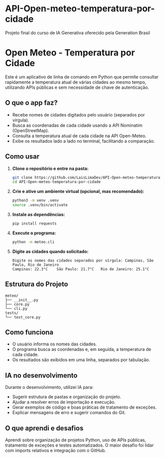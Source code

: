 # API-Open-meteo-temperatura-por-cidade

Projeto final do curso de IA Generativa oferecido pela Generation Brasil 

# Open Meteo - Temperatura por Cidade

Este é um aplicativo de linha de comando em Python que permite consultar rapidamente a temperatura atual de várias cidades ao mesmo tempo, utilizando APIs públicas e sem necessidade de chave de autenticação.

## O que o app faz?

- Recebe nomes de cidades digitados pelo usuário (separados por vírgula).
- Busca as coordenadas de cada cidade usando a API Nominatim (OpenStreetMap).
- Consulta a temperatura atual de cada cidade na API Open-Meteo.
- Exibe os resultados lado a lado no terminal, facilitando a comparação.

## Como usar

1. **Clone o repositório e entre na pasta:**
    ```bash
    git clone https://github.com/LaisLimaDev/API-Open-meteo-temperatura-por-cidade.git
    cd API-Open-meteo-temperatura-por-cidade
    ```

2. **Crie e ative um ambiente virtual (opcional, mas recomendado):**
    ```bash
    python3 -m venv .venv
    source .venv/bin/activate
    ```

3. **Instale as dependências:**
    ```bash
    pip install requests
    ```

4. **Execute o programa:**
    ```bash
    python -m meteo.cli
    ```

5. **Digite as cidades quando solicitado:**
    ```
    Digite os nomes das cidades separados por vírgula: Campinas, São Paulo, Rio de Janeiro
    Campinas: 22.3°C	São Paulo: 21.7°C	Rio de Janeiro: 25.1°C
    ```

## Estrutura do Projeto

```
meteo/
├── __init__.py
├── core.py
└── cli.py
tests/
└── test_core.py
```

## Como funciona

- O usuário informa os nomes das cidades.
- O programa busca as coordenadas e, em seguida, a temperatura de cada cidade.
- Os resultados são exibidos em uma linha, separados por tabulação.

## IA no desenvolvimento

Durante o desenvolvimento, utilizei IA para:
- Sugerir estrutura de pastas e organização do projeto.
- Ajudar a resolver erros de importação e execução.
- Gerar exemplos de código e boas práticas de tratamento de exceções.
- Explicar mensagens de erro e sugerir comandos do Git.

## O que aprendi e desafios

Aprendi sobre organização de projetos Python, uso de APIs públicas, tratamento de exceções e testes automatizados. O maior desafio foi lidar com imports relativos e integração com o GitHub.

